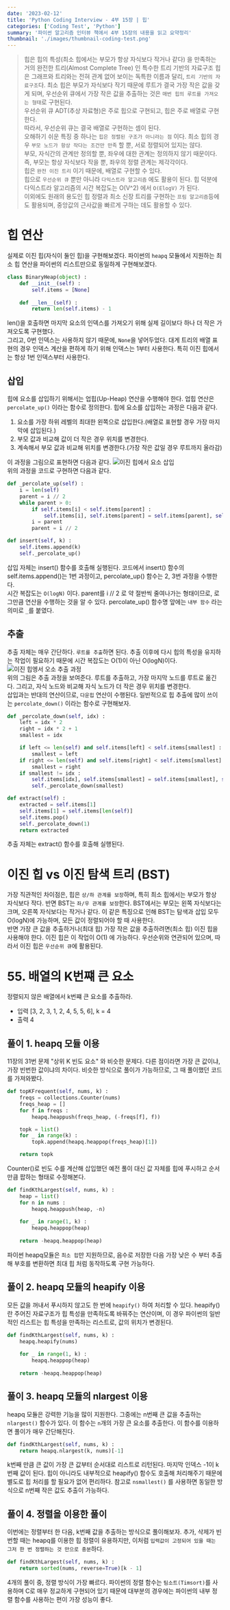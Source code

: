 ```yaml
---
date: '2023-02-12'
title: 'Python Coding Interview - 4부 15장 | 힙'
categories: ['Coding Test', 'Python']
summary: '파이썬 알고리즘 인터뷰 책에서 4부 15장의 내용을 읽고 요약정리'
thumbnail: './images/thumbnail-coding-test.png'
---
```

> 힙은 힙의 특성(최소 힙에서는 부모가 항상 자식보다 작거나 같다) 을 만족하는 거의 완전한 트리(Almost Complete Tree) 인 특수한 트리 기반의 자료구조
힙은 그래프와 트리와는 전혀 관계 없어 보이는 독특한 이름과 달리, `트리 기반의 자료구조`다. 최소 힙은 부모가 자식보다 작기 때문에 루트가 결국 가장 작은 값을 갖게 되며, 우선순위 큐에서 가장 작은 값을 추출하는 것은 `매번 힙의 루트를 가져오는 형태`로 구현된다.  
우선순위 큐 ADT(추상 자료형)은 주로 힙으로 구현되고, 힙은 주로 배열로 구현한다.  
따라서, 우선순위 큐는 결국 배열로 구현하는 셈이 된다.  
오해하기 쉬운 특징 중 하나는 `힙은 정렬된 구조가 아니라는 점` 이다. 최소 힙의 경우 `부모 노드가 항상 작다는 조건만 만족` 할 뿐, 서로 정렬되어 있지는 않다.  
부모, 자식간의 관계만 정의할 뿐, 좌우에 대한 관계는 정의하지 않기 때문이다. 즉, 부모는 항상 자식보다 작을 뿐, 좌우의 정렬 관계는 제각각이다.  
힙은 `완전 이진 트리` 이기 때문에, 배열로 구현할 수 있다.  
힙으로 `우선순위 큐` 뿐만 아니라 `다익스트라 알고리즘` 에도 활용이 된다. 힙 덕분에 다익스트라 알고리즘의 시간 복잡도는 O(V^2) 에서 `O(ElogV)` 가 된다.  
이외에도 원래의 용도인 힙 정렬과 최소 신장 트리를 구현하는 `프림 알고리즘`등에도 활용되며, 중앙값의 근사값을 빠르게 구하는 데도 활용할 수 있다.  
# 힙 연산
실제로 이진 힙(자식이 둘인 힙)을 구현해보겠다. 파이썬의 `heapq` 모듈에서 지원하는 최소 힙 연산을 파이썬의 리스트만으로 동일하게 구현해보겠다.
```py
class BinaryHeap(object) :
	def __init__(self) :
		self.items = [None]
	
	def __len__(self) :
		return len(self.items) - 1
```
len()을 호출하면 마지막 요소의 인덱스를 가져오기 위해 실제 길이보다 하나 더 작은 가져오도록 구현했다.  
그리고, 0번 인덱스는 사용하지 않기 때문에, `None`을 넣어두었다. 대게 트리의 배열 표현의 경우 인덱스 계산을 편하게 하기 위해 인덱스는 1부터 사용한다. 특히 이진 힙에서는 항상 1번 인덱스부터 사용한다.

## 삽입
힙에 요소를 삽입하기 위해서는 업힙(Up-Heap) 연산을 수행해야 한다. 업힙 연산은 `percolate_up()` 이라는 함수로 정의한다. 힙에 요소를 삽입하는 과정은 다음과 같다.
1. 요소를 가장 하위 레벨의 최대한 왼쪽으로 삽입한다.(배열로 표현할 경우 가장 마지막에 삽입된다.)
2. 부모 값과 비교해 값이 더 작은 경우 위치를 변경한다.
3. 계속해서 부모 값과 비교해 위치를 변경한다.(가장 작은 값일 경우 루트까지 올라감)

이 과정을 그림으로 표현하면 다음과 같다.
![이진 힙에서 요소 삽입](./images/binary-heap-insert.png)  
위의 과정을 코드로 구현하면 다음과 같다.
```py
def _percolate_up(self) :
	i = len(self)
	parent = i // 2
	while parent > 0:
		if self.items[i] < self.items[parent] :
			self.items[i], self.items[parent] = self.items[parent], self.items[i]
		i = parent
		parent = i // 2

def insert(self, k) :
	self.items.append(k)
	self._percolate_up()
```
삽입 자체는 insert() 함수를 호출해 실행된다. 코드에서 insert() 함수의 self.items.append()는 1번 과정이고, percolate_up() 함수는 2, 3번 과정을 수행한다.  
시간 복잡도는 `O(logN)` 이다. parent를 i // 2 로 약 절반씩 줄여나가는 형태이므로, 로그만큼 연산을 수행하는 것을 알 수 있다. percolate_up() 함수명 앞에는 `내부 함수` 라는 의미로 `_`를 붙였다.

## 추출
추출 자체는 매우 간단하다. `루트를 추출`하면 된다. 추출 이후에 다시 힙의 특성을 유지하는 작업이 필요하기 때문에 시간 복잡도는 O(1)이 아닌 O(logN)이다.  
![이진 힙엥서 오소 추출 과정](./images/binary-heap-pop.png)  
위의 그림은 추출 과정을 보여준다. 루트를 추출하고, 가장 마지막 노드를 루트로 옮긴다. 그리고, 자식 노드와 비교해 자식 노드가 더 작은 경우 위치를 변경한다.  
삽입과는 반대의 연산이므로, `다운힙` 연산이 수행된다. 일반적으로 힙 추출에 많이 쓰이는 `percolate_down()` 이라는 함수로 구현해보자.  
```py
def _percolate_down(self, idx) :
	left = idx * 2
	right = idx * 2 + 1
	smallest = idx

	if left <= len(self) and self.items[left] < self.items[smallest] :
		smallest = left
	if right <= len(self) and self.items[right] < self.items[smallest] :
		smallest = right
	if smallest != idx :
		self.items[idx], self.items[smallest] = self.items[smallest], self.items[idx]
		self._percolate_down(smallest)

def extract(self) :
	extracted = self.items[1]
	self.items[1] = self.items[len(self)]
	self.items.pop()
	self._percolate_down(1)
	return extracted
```
추출 자체는 extract() 함수를 호출해 실행된다.  
# 이진 힙 vs 이진 탐색 트리 (BST)
가장 직관적인 차이점은, 힙은 `상/하 관계를 보장`하며, 특히 최소 힙에서는 부모가 항상 자식보다 작다. 반면 BST는 `좌/우 관계를 보장`한다. BST에서는 부모는 왼쪽 자식보다는 크며, 오른쪽 자식보다는 작거나 같다. 이 같은 특징으로 인해 BST는 탐색과 삽입 모두 O(logN)에 가능하며, 모든 값이 정렬되어야 할 때 사용한다.  
반면 가장 큰 값을 추출하거나(최대 힙) 가장 작은 값을 추출하려면(최소 힙) 이진 힙을 사용해야 한다. 이진 힙은 이 작업이 O(1) 에 가능하다. 우선순위와 연관되어 있으며, 따라서 이진 힙은 `우선순위 큐`에 활용된다.

# 55. 배열의 K번쨰 큰 요소
정렬되지 않은 배열에서 k번쨰 큰 요소를 추출하라.
- 입력
[3, 2, 3, 1, 2, 4, 5, 5, 6], k = 4
- 출력
4
## 풀이 1. heapq 모듈 이용
11장의 31번 문제 "상위 K 빈도 요소" 와 비슷한 문제다. 다른 점이라면 가장 큰 값이냐, 가장 빈번한 값이냐의 차이다. 비슷한 방식으로 풀이가 가능하므로, 그 때 풀이했던 코드를 가져와봤다.
```py
def topKFrequent(self, nums, k) :
	freqs = collections.Counter(nums)
	freqs_heap = []
	for f in freqs :
		heapq.heappush(freqs_heap, (-freqs[f], f))

	topk = list()
	for _ in range(k) :
		topk.append(heapq.heappop(freqs_heap)[1])

	return topk
```
Counter()로 빈도 수를 계산해 삽입했던 예전 풀이 대신 값 자체를 힙에 푸시하고 순서만큼 팝하는 형태로 수정해본다.
```py
def findKthLargest(self, nums, k) :
	heap = list()
	for n in nums :
		heapq.heappush(heap, -n)
	
	for _ in range(1, k) :
		heapq.heappop(heap)
	
	return -heapq.heappop(heap)
```
파이썬 heapq모듈은 `최소 힙`만 지원하므로, 음수로 저장한 다음 가장 낮은 수 부터 추출해 부호를 변환하면 최대 힙 처럼 동작하도록 구현 가능하다.

## 풀이 2. heapq 모듈의 heapify 이용
모든 값을 꺼내서 푸시하지 않고도 한 번에 `heapify()` 하여 처리할 수 있다. heapify()란 주어진 자료구조가 힙 특성을 만족하도록 바꿔주는 연산이며, 이 경우 파이썬의 일반적인 리스트는 힙 특성을 만족하는 리스트로, 값의 위치가 변경된다.
```py
def findKthLargest(self, nums, k) :
	heapq.heapify(nums)
	
	for _ in range(1, k) :
		heapq.heappop(heap)
	
	return -heapq.heappop(heap)
```

## 풀이 3. heapq 모듈의 nlargest 이용
heapq 모듈은 강력한 기능을 많이 지원한다. 그중에는 n번째 큰 값을 추출하는 `nlargest()` 함수가 있다. 이 함수는 `n`개의 가장 큰 요소를 추출한다. 이 함수를 이용하면 풀이가 매우 간단해진다.
```py
def findKthLargest(self, nums, k) :
	return heapq.nlargest(k, nums)[-1]
```
k번째 만큼 큰 값이 가장 큰 값부터 순서대로 리스트로 리턴된다. 마지막 인덱스 -1이 k번째 값이 된다. 힙이 아니라도 내부적으로 heapify() 함수도 호출해 처리해주기 때문에 별도로 힙 처리를 할 필요가 없어 편리하다. 참고로 `nsmallest()` 를 사용하면 동일한 방식으로 n번째 작은 값도 추출이 가능하다.

## 풀이 4. 정렬을 이용한 풀이

이번에는 정렬부터 한 다음, k번째 값을 추출하는 방식으로 풀이해보자. 추가, 삭제가 빈번할 때는 heapq를 이용한 힙 정렬이 유용하지만, 이처럼 `입력값이 고정되어 있을 때는 그저 한 번 정렬하는 것 만으로 충분`하다.
```py
def findKthLargest(self, nums, k) :
	return sorted(nums, reverse=True)[k - 1]
```

4개의 풀이 중, 정렬 방식이 가장 빠르다. 파이썬의 정렬 함수는 `팀소트(Timsort)`를 사용하며 C로 매우 정교하게 구현되어 있기 때문에 대부분의 경우에는 파이썬의 내부 정렬 함수를 사용하는 편이 가장 성능이 좋다.